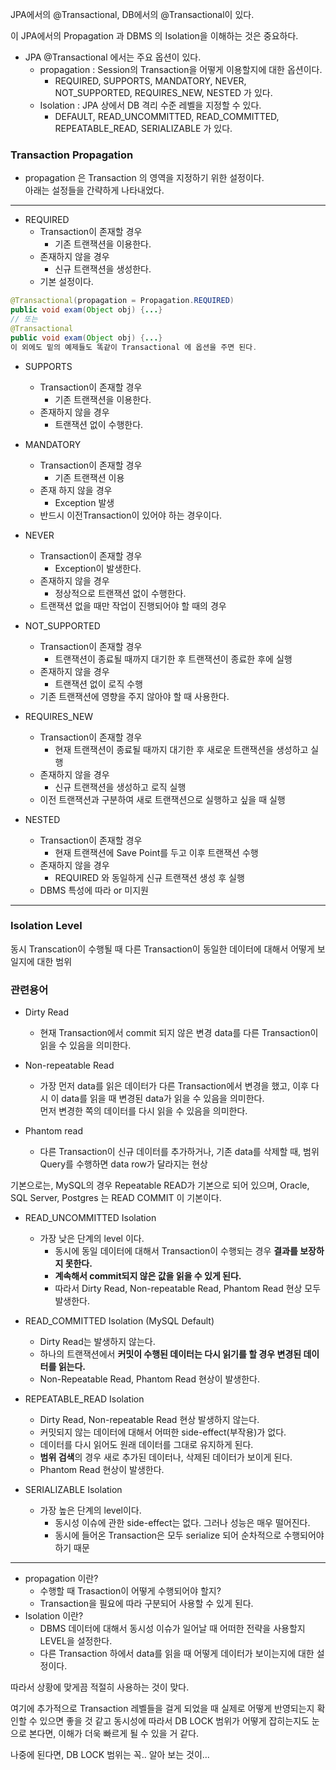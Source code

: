 JPA에서의 @Transactional, DB에서의 @Transactional이 있다.

이 JPA에서의 Propagation 과 DBMS 의 Isolation을 이해하는 것은 중요하다.

- JPA @Transactional 에서는 주요 옵션이 있다.
  - propagation : Session의 Transaction을 어떻게 이용할지에 대한 옵션이다.
    - REQUIRED, SUPPORTS, MANDATORY, NEVER, NOT_SUPPORTED, REQUIRES_NEW, NESTED 가 있다.
  - Isolation : JPA 상에서 DB 격리 수준 레벨을 지정할 수 있다.
    - DEFAULT, READ_UNCOMMITTED, READ_COMMITTED, REPEATABLE_READ, SERIALIZABLE 가 있다.

### Transaction Propagation 

- propagation 은 Transaction 의 영역을 지정하기 위한 설정이다.<br>
아래는 설정들을 간략하게 나타내었다.

---

- REQUIRED
  - Transaction이 존재할 경우
    - 기존 트랜잭션을 이용한다.
  - 존재하지 않을 경우 
    - 신규 트랜잭션을 생성한다.
  - 기본 설정이다.

```java
@Transactional(propagation = Propagation.REQUIRED)
public void exam(Object obj) {...}
// 또는
@Transactional
public void exam(Object obj) {...}
이 외에도 밑의 예제들도 똑같이 Transactional 에 옵션을 주면 된다.
```

- SUPPORTS
  - Transaction이 존재할 경우
    - 기존 트랜잭션을 이용한다.
  - 존재하지 않을 경우
    - 트랜잭션 없이 수행한다.

- MANDATORY
  - Transaction이 존재할 경우
    - 기존 트랜잭션 이용
  - 존재 하지 않을 경우 
    - Exception 발생
  - 반드시 이전Transaction이 있어야 하는 경우이다.

- NEVER
  - Transaction이 존재할 경우
    - Exception이 발생한다.
  - 존재하지 않을 경우
    - 정상적으로 트랜잭션 없이 수행한다.
  - 트랜잭션 없을 때만 작업이 진행되어야 할 때의 경우

- NOT_SUPPORTED
  - Transaction이 존재할 경우
    - 트랜잭션이 종료될 때까지 대기한 후 트랜잭션이 종료한 후에 실행
  - 존재하지 않을 경우
    - 트랜잭션 없이 로직 수행
  - 기존 트랜잭션에 영향을 주지 않아야 할 때 사용한다.

- REQUIRES_NEW
  - Transaction이 존재할 경우
    - 현재 트랜잭션이 종료될 때까지 대기한 후 새로운 트랜잭션을 생성하고 실행
  - 존재하지 않을 경우
    - 신규 트랜잭션을 생성하고 로직 실행
  - 이전 트랜잭션과 구분하여 새로 트랜잭션으로 실행하고 싶을 때 실행

- NESTED
  - Transaction이 존재할 경우
    - 현재 트랜잭션에 Save Point를 두고 이후 트랜잭션 수행
  - 존재하지 않을 경우
    - REQUIRED 와 동일하게 신규 트랜잭션 생성 후 실행 
  - DBMS 특성에 따라 or 미지원

---

### Isolation Level

동시 Transcation이 수행될 때 다른 Transaction이 동일한 데이터에 대해서 어떻게 보일지에 대한 범위

### 관련용어 

- Dirty Read 
  -  현재 Transaction에서 commit 되지 않은 변경 data를 다른 Transaction이 읽을 수 있음을 의미한다.

- Non-repeatable Read
  - 가장 먼저 data를 읽은 데이터가 다른 Transaction에서 변경을 했고, 이후 다시 이 data를 읽을 때 변경된 data가 읽을 수 있음을 의미한다.<br>
  먼저 변경한 쪽의 데이터를 다시 읽을 수 있음을 의미한다.

- Phantom read 
  - 다른 Transaction이 신규 데이터를 추가하거나, 기존 data를 삭제할 때, 범위 Query를 수행하면 data row가 달라지는 현상

기본으로는, MySQL의 경우 Repeatable READ가 기본으로 되어 있으며, Oracle, SQL Server, Postgres 는 READ COMMIT 이 기본이다.


- READ_UNCOMMITTED Isolation 
  - 가장 낮은 단계의 level 이다.
    - 동시에 동일 데이터에 대해서 Transaction이 수행되는 경우 **결과를 보장하지 못한다.**
    - **계속해서 commit되지 않은 값을 읽을 수 있게 된다.**
    - 따라서 Dirty Read, Non-repeatable Read, Phantom Read 현상 모두 발생한다.


- READ_COMMITTED Isolation (MySQL Default)
  - Dirty Read는 발생하지 않는다.
  - 하나의 트랜잭션에서 **커밋이 수행된 데이터는 다시 읽기를 할 경우 변경된 데이터를 읽는다.**
  - Non-Repeatable Read, Phantom Read 현상이 발생한다.

- REPEATABLE_READ Isolation
  - Dirty Read, Non-repeatable Read 현상 발생하지 않는다.
  - 커밋되지 않는 데이터에 대해서 어떠한 side-effect(부작용)가 없다.
  - 데이터를 다시 읽어도 원래 데이터를 그대로 유지하게 된다.
  - **범위 검색**의 경우 새로 추가된 데이터나, 삭제된 데이터가 보이게 된다.
  - Phantom Read 현상이 발생한다.

- SERIALIZABLE Isolation
  - 가장 높은 단계의 level이다.
    - 동시성 이슈에 관한 side-effect는 없다. 그러나 성능은 매우 떨어진다.
    - 동시에 들어온 Transaction은 모두 serialize 되어 순차적으로 수행되어야 하기 때문

--- 


- propagation 이란?
  - 수행할 때 Trasaction이 어떻게 수행되어야 할지?
  - Transaction을 필요에 따라 구분되어 사용할 수 있게 된다.
- Isolation 이란?
  - DBMS 데이터에 대해서 동시성 이슈가 일어날 때 어떠한 전략을 사용할지 LEVEL을 설정한다.
  - 다른 Transaction 하에서 data를 읽을 때 어떻게 데이터가 보이는지에 대한 설정이다.

따라서 상황에 맞게끔 적절히 사용하는 것이 맞다.

여기에 추가적으로 Transaction 레벨들을 걸게 되었을 때 실제로 어떻게 반영되는지 확인할 수 있으면 좋을 것 같고
동시성에 따라서 DB LOCK 범위가 어떻게 잡히는지도 눈으로 본다면, 이해가 더욱 빠르게 될 수 있을 거 같다.

나중에 된다면, DB LOCK 범위는 꼭.. 알아 보는 것이...